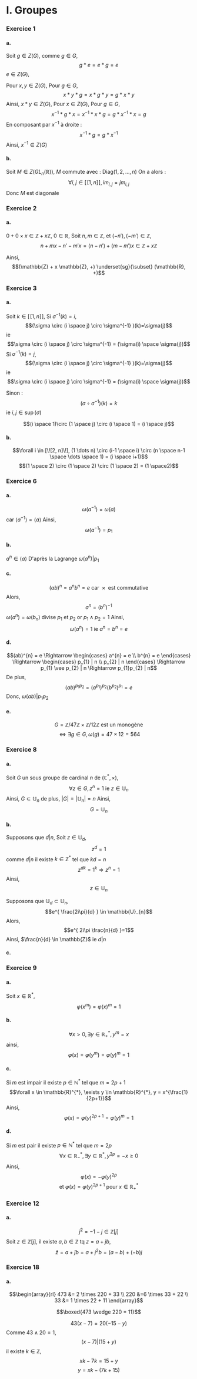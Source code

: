 # I. Groupes
### Exercice 1
#### a.
Soit $g \in Z(G)$, comme $g \in G$, 
$$g * e = e * g = e $$
$e \in Z(G)$, 

Pour $x, y\in Z(G)$, 
Pour $g \in G$, 
$$x * y * g = x * g * y = g * x * y$$
Ainsi, $x*y \in Z(G)$, 
Pour $x \in Z(G)$, 
Pour $g \in G$, 
$$x^{-1} * g * x=x^{-1} * x * g = g * x^{-1} * x =  g$$
En composant par $x^{-1}$ à droite : 
$$x^{-1} * g = g * x^{-1}$$
Ainsi, $x^{-1} \in Z(G)$

#### b.
Soit $M \in Z(GL_{n}(\mathbb{R}))$, $M$ commute avec : $\mathrm{Diag}(1, 2, \dots, n)$ 
On a alors : 
$$\forall i, j \in [\![1, n]\!], im_{i, j} = j m_{i, j}$$
Donc $M$ est diagonale 

### Exercice 2
#### a.
$0+0 \times x\in \mathbb{Z} + x \mathbb{Z}$, $0 \in \mathbb{R}$, 
Soit $n, m \in \mathbb{Z}$, et $(-n'), (-m') \in \mathbb{Z}$, 
$$n + mx - n' - m'x = (n-n') + (m-m')x \in \mathbb{Z} + x\mathbb{Z}$$

Ainsi, 
$$(\mathbb{Z} + x \mathbb{Z}, +) \underset{sg}{\subset} (\mathbb{R}, +)$$




### Exercice 3
#### a.
Soit $k \in [\![1, n]\!]$, 
Si $\sigma^{-1}(k) = i$, 
$$(\sigma \circ (i \space j) \circ \sigma^{-1} )(k)=\sigma(j)$$
ie 
$$\sigma \circ (i \space j) \circ \sigma^{-1} = (\sigma(i) \space \sigma(j))$$
Si $\sigma^{-1}(k) = j$, 
$$(\sigma \circ (i \space j) \circ \sigma^{-1} )(k)=\sigma(j)$$
ie 
$$\sigma \circ (i \space j) \circ \sigma^{-1} = (\sigma(i) \space \sigma(j))$$

Sinon :
$$(\sigma \circ \sigma^{-1})(k) = k$$
ie $i, j \in \sup(\sigma)$


$$(i \space 1)\circ (1 \space j) \circ (i \space 1) = (i \space j)$$

#### b.
$$\forall i \in [\![2, n]\!], (1 \dots n) \circ (i-1 \space i) \circ (n \space n-1 \space \dots \space 1) = (i \space i+1)$$
$$(1 \space 2) \circ (1 \space 2) \circ (1 \space 2) = (1 \space2)$$

### Exercice 6
#### a.
$$\omega(a^{-1}) = \omega(a)$$
car $\left< a^{-1}  \right> = \left< a \right>$
Ainsi, 
$$\omega(a^{-1}) = p_{1}$$


#### b.
$a^{n} \in \left< a \right>$
D'après la Lagrange $\omega (a^{n}) | p_{1}$

####  c.
$$(ab)^{n} = a^{n}b^{n} = e \text{ car }\times \text{ est commutative}$$
Alors, 
$$a^{n} = (b^{n})^{-1}$$
$\omega(a^{n}) = \omega(b_{n})$ divise $p_{1}$ et $p_{2}$ or $p_{1} \wedge p_{2} = 1$ Ainsi, 
$$\omega(a^{n}) = 1 \text{ ie } a^{n} = b^{n} = e$$

#### d.
$$(ab)^{n} = e \Rightarrow \begin{cases}
a^{n} = e \\
b^{n} = e
\end{cases} \Rightarrow \begin{cases}
p_{1} | n \\
p_{2} | n
\end{cases} \Rightarrow p_{1} \vee p_{2} | n \Rightarrow p_{1}p_{2} | n$$
De plus,
$$(ab)^{p_{1}p_{2}} = (a^{p_{1}})^{p_{2}}(b^{p_{2}})^{p_{1}} = e $$
Donc, $\omega(ab) | p_{1}p_{2}$

#### e.
$$G = \mathbb{Z} / 47 \mathbb{Z} \times \mathbb{Z} / 12 \mathbb{Z} \text{ est un monogène }$$
$$\Leftrightarrow \exists g \in G, \omega(g) = 47 \times 12 = 564$$

### Exercice 8
#### a.
Soit $G$ un sous groupe de cardinal $n$ de $(\mathbb{C}^{*}, \times)$, 
$$\forall z \in G, z^{n} = 1 \text{ ie } z \in \mathbb{U}_{n}$$
Ainsi, $G \subset \mathbb{U}_{n}$ de plus, $\left| G\right| = \left| \mathbb{U}_{n}\right| = n$
Ainsi, 
$$G = \mathbb{U}_{n}$$

#### b.
Supposons que $d | n$, 
Soit $z \in \mathbb{U}_{d}$, 
$$z^{d} = 1$$
comme $d | n$ il existe $k \in \mathbb{Z}^{*}$ tel que $kd =n$
$$z^{dk} = 1^{k} \Rightarrow z^{n} = 1$$
Ainsi, 
$$z \in \mathbb{U}_{n}$$

Supposons que $\mathbb{U}_{d} \subset \mathbb{U}_{n}$, 
$$e^{ \frac{2i\pi}{d} } \in \mathbb{U}_{n}$$
Alors, 
$$e^{ 2i\pi \frac{n}{d} }=1$$
Ainsi, $\frac{n}{d} \in \mathbb{Z}$ ie $d | n$

#### c.







### Exercice 9
#### a.
Soit $x \in \mathbb{R}^{*}$, 
$$\varphi(x^{m}) = \varphi(x)^{m} = 1$$
#### b.
$$\forall x > 0, \exists y \in \mathbb{R}_{+}^{*}, y^{m} = x$$
ainsi, 
$$\varphi(x) = \varphi(y^{m}) = \varphi(y)^{m} = 1$$

#### c.
Si $m$ est impair il existe $p \in \mathbb{N}^{*}$ tel que $m=2p+1$
$$\forall x \in \mathbb{R}^{*}, \exists y \in \mathbb{R}^{*}, y = x^{\frac{1}{2p+1}}$$
Ainsi, 
$$\varphi(x) = \varphi(y)^{2p+1} = \varphi(y)^{m} = 1$$

#### d.
Si $m$ est pair il existe $p \in \mathbb{N}^{*}$ tel que $m=2p$
$$\forall x \in \mathbb{R}_{-}^{*}, \exists y \in \mathbb{R}^{*}, y^{2p} = -x\geq 0$$
Ainsi, 
$$\varphi(x) = -\varphi(y)^{2p}$$
$$\text{ et }\varphi(x) = \varphi(y)^{2p+1} \text{ pour }x \in \mathbb{R}_{+}^{*}$$


### Exercice 12
#### a.
$$j^{2} = -1-j \in \mathbb{Z}[j]$$
Soit $z \in \mathbb{Z}[j]$, il existe $a, b \in \mathbb{Z}$ tq $z = a+jb$, 
$$\bar{z} = a+\bar{j}b = a+ j^{2}b = (a-b) + (-b)j$$

### Exercice 18
#### a.
$$\begin{array}{rl}
473 &= 2 \times 220 + 33 \\
220 &=6 \times 33 + 22 \\
33 &= 1 \times 22 + 11
\end{array}$$

$$\boxed{473 \wedge 220 = 11}$$

$$43 (x-7) = 20(-15-y)$$
Comme $43 \wedge 20 = 1$, 
$$(x-7) | (15+y)$$
il existe $k \in \mathbb{Z}$, 
$$xk-7k = 15+y$$
$$y = xk-(7k+15)$$
$$$$